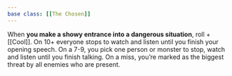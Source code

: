 ```yaml
---
base class: [[The Chosen]]
---
```

When **you make a showy entrance into a dangerous situation**, roll +[[Cool]]. On 10+ everyone stops to watch and listen until you finish your opening speech. On a 7-9, you pick one person or monster to stop, watch and listen until you finish talking. On a miss, you’re marked as the biggest threat by all enemies who are present.